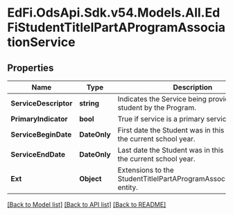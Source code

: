 # EdFi.OdsApi.Sdk.v54.Models.All.EdFiStudentTitleIPartAProgramAssociationService

## Properties

Name | Type | Description | Notes
------------ | ------------- | ------------- | -------------
**ServiceDescriptor** | **string** | Indicates the Service being provided to the student by the Program. | 
**PrimaryIndicator** | **bool** | True if service is a primary service. | [optional] 
**ServiceBeginDate** | **DateOnly** | First date the Student was in this option for the current school year. | [optional] 
**ServiceEndDate** | **DateOnly** | Last date the Student was in this option for the current school year. | [optional] 
**Ext** | **Object** | Extensions to the StudentTitleIPartAProgramAssociationService entity. | [optional] 

[[Back to Model list]](../README.md#documentation-for-models) [[Back to API list]](../README.md#documentation-for-api-endpoints) [[Back to README]](../README.md)


